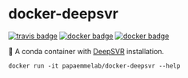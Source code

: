 # docker-deepsvr

[![travis badge][travis_badge]][travis_base]
[![docker badge][docker_badge]][docker_base]
[![docker badge][automated_badge]][docker_base]

🐳 A conda container with [DeepSVR] installation.

    docker run -it papaemmelab/docker-deepsvr --help

<!-- References -->
[DeepSVR]: https://github.com/griffithlab/DeepSVR

<!-- Badges -->
[automated_badge]: https://img.shields.io/docker/automated/papaemmelab/docker-deepsvr.svg
[docker_base]: https://hub.docker.com/r/papaemmelab/docker-deepsvr
[docker_badge]: https://img.shields.io/docker/build/papaemmelab/docker-deepsvr.svg
[travis_badge]: https://img.shields.io/travis/papaemmelab/docker-deepsvr.svg
[travis_base]: https://travis-ci.org/papaemmelab/docker-deepsvr
